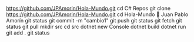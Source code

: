 https://github.com/JPAmorin/Hola-Mundo.git
cd C# Repos
git clone https://github.com/JPAmorin/Hola-Mundo.git
cd Hola-Mundo
:tada: Juan Pablo Amorín
git status
git commit -m "cambio1"
git push
git status
git fetch
git status
git pull
mkdir src
cd src
dotnet new Console
dotnet build
dotnet run
git add .
git status